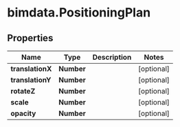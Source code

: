 # bimdata.PositioningPlan

## Properties

Name | Type | Description | Notes
------------ | ------------- | ------------- | -------------
**translationX** | **Number** |  | [optional] 
**translationY** | **Number** |  | [optional] 
**rotateZ** | **Number** |  | [optional] 
**scale** | **Number** |  | [optional] 
**opacity** | **Number** |  | [optional] 


